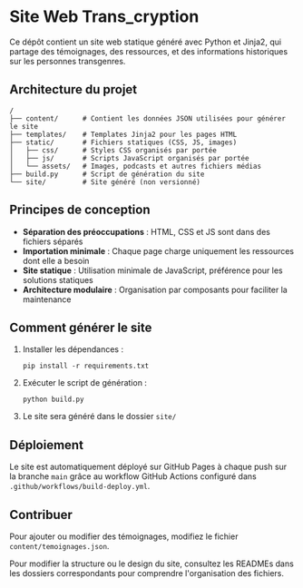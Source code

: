 # Site Web Trans_cryption

Ce dépôt contient un site web statique généré avec Python et Jinja2, qui partage des témoignages, des ressources, et des informations historiques sur les personnes transgenres.

## Architecture du projet

```
/
├── content/      # Contient les données JSON utilisées pour générer le site
├── templates/    # Templates Jinja2 pour les pages HTML
├── static/       # Fichiers statiques (CSS, JS, images)
│   ├── css/      # Styles CSS organisés par portée
│   ├── js/       # Scripts JavaScript organisés par portée
│   └── assets/   # Images, podcasts et autres fichiers médias
├── build.py      # Script de génération du site
└── site/         # Site généré (non versionné)
```

## Principes de conception

- **Séparation des préoccupations** : HTML, CSS et JS sont dans des fichiers séparés
- **Importation minimale** : Chaque page charge uniquement les ressources dont elle a besoin
- **Site statique** : Utilisation minimale de JavaScript, préférence pour les solutions statiques
- **Architecture modulaire** : Organisation par composants pour faciliter la maintenance

## Comment générer le site

1. Installer les dépendances :
   ```
   pip install -r requirements.txt
   ```

2. Exécuter le script de génération :
   ```
   python build.py
   ```

3. Le site sera généré dans le dossier `site/`

## Déploiement

Le site est automatiquement déployé sur GitHub Pages à chaque push sur la branche `main` grâce au workflow GitHub Actions configuré dans `.github/workflows/build-deploy.yml`.

## Contribuer

Pour ajouter ou modifier des témoignages, modifiez le fichier `content/temoignages.json`.

Pour modifier la structure ou le design du site, consultez les READMEs dans les dossiers correspondants pour comprendre l'organisation des fichiers.
